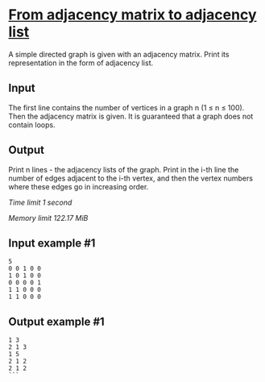 # [From adjacency matrix to adjacency list](https://www.e-olymp.com/en/contests/9060/problems/78603)

A simple directed graph is given with an adjacency matrix. Print its representation in the form of adjacency list.

## Input

The first line contains the number of vertices in a graph n (1 ≤ n ≤ 100). Then the adjacency matrix is given. It is guaranteed that a graph does not contain loops.

## Output

Print n lines - the adjacency lists of the graph. Print in the i-th line the number of edges adjacent to the i-th vertex, and then the vertex numbers where these edges go in increasing order.

_Time limit 1 second_

_Memory limit 122.17 MiB_

## Input example #1
```
5
0 0 1 0 0
1 0 1 0 0
0 0 0 0 1
1 1 0 0 0
1 1 0 0 0
```

## Output example #1
````
1 3
2 1 3
1 5
2 1 2
2 1 2
```

